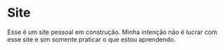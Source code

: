 # Site
Esse é um site pessoal em construção. Minha intenção não é lucrar com esse site e sim somente praticar o que estou aprendendo.
